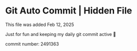 # Git Auto Commit | Hidden File

This file was added Feb 12, 2025

Just for fun and keeping my daily git commit active 🤪

commit number: 2491363
